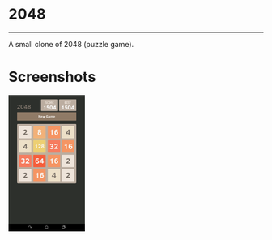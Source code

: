 # 2048
---

A small clone of 2048 (puzzle game).

Screenshots
===============

<a href="screenshots/01.png"><img src="screenshots/01.png" width="30%"/></a> 


